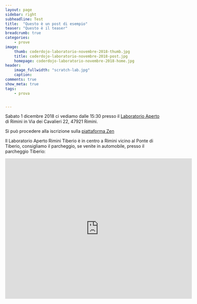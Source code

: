 ```yaml
---
layout: page
sidebar: right
subheadline: Test
title:  "Questo è un post di esempio"
teaser: "Questo è il teaser"
breadcrumb: true
categories:
    - prove
image:
    thumb: coderdojo-laboratorio-novembre-2018-thumb.jpg
    title: coderdojo-laboratorio-novembre-2018-post.jpg
    homepage: coderdojo-laboratorio-novembre-2018-home.jpg
header:
    image_fullwidth: "scratch-lab.jpg"
    caption:
comments: true
show_meta: true
tags:
    - prova


---
```

Sabato 1 dicembre 2018 ci vediamo dalle 15:30 presso il [Laboratorio Aperto](http://laboratorioaperto.comune.rimini.it) di Rimini in Via dei Cavalieri 22, 47921 Rimini.

Si può procedere alla iscrizione sulla [piattaforma Zen](https://zen.coderdojo.com/events/58159034-ab37-4ec8-907f-88d440664255/)

Il Laboratorio Aperto Rimini Tiberio è in centro a Rimini vicino al Ponte di Tiberio, consigliamo il parcheggio, se venite in automobile, presso il parcheggio Tiberio:
<iframe src="https://www.google.com/maps/embed?pb=!1m18!1m12!1m3!1d2866.959361511206!2d12.564301251683695!3d44.06354777900686!2m3!1f0!2f0!3f0!3m2!1i1024!2i768!4f13.1!3m3!1m2!1s0x132cc336cd47bf51%3A0xe581edc948251a2e!2sLaboratorio+Aperto+Rimini+Tiberio!5e0!3m2!1sen!2sit!4v1537536736653" width="600" height="450" frameborder="0" style="border:0" allowfullscreen></iframe>
